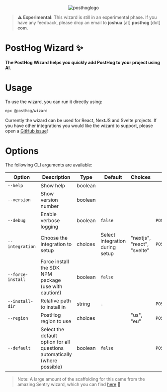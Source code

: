 <p align="center">
  <img alt="posthoglogo" src="https://user-images.githubusercontent.com/65415371/205059737-c8a4f836-4889-4654-902e-f302b187b6a0.png">
</p>

> **⚠️ Experimental:** This wizard is still in an experimental phase. 
> If you have any feedback, please drop an email to **joshua** [at] **posthog** [dot] **com**.

<h1>PostHog Wizard ✨</h1>
<h4>The PostHog Wizard helps you quickly add PostHog to your project using AI.</h4>

# Usage

To use the wizard, you can run it directly using:

```bash
npx @posthog/wizard
```

Currently the wizard can be used for React, NextJS and Svelte projects. If you have other integrations you would like the wizard to support, please open a [GitHub issue](https://github.com/posthog/wizard/issues)!

# Options

The following CLI arguments are available:

| Option            | Description                                                                | Type    | Default                         | Choices                     | Environment Variable         |
| ----------------- | -------------------------------------------------------------------------- | ------- | ------------------------------- | --------------------------- | ---------------------------- |
| `--help`          | Show help                                                                  | boolean |                                 |                             |                              |
| `--version`       | Show version number                                                        | boolean |                                 |                             |                              |
| `--debug`         | Enable verbose logging                                                     | boolean | `false`                         |                             | `POSTHOG_WIZARD_DEBUG`       |
| `--integration`   | Choose the integration to setup                                            | choices | Select integration during setup | "nextjs", "react", "svelte" | `POSTHOG_WIZARD_INTEGRATION` |
| `--force-install` | Force install the SDK NPM package (use with caution!)                      | boolean | `false`                         |                             |                              |
| `--install-dir`   | Relative path to install in                                                | string  | `.`                             |                             | `POSTHOG_WIZARD_INSTALL_DIR` |
| `--region`        | PostHog region to use                                                      | choices |                                 | "us", "eu"                  | `POSTHOG_WIZARD_REGION`      |
| `--default`       | Select the default option for all questions automatically (where possible) | boolean | `false`                         |                             | `POSTHOG_WIZARD_DEFAULT`     |

> Note: A large amount of the scaffolding for this came from the amazing Sentry wizard, which you can find [here](https://github.com/getsentry/sentry-wizard) 💖
